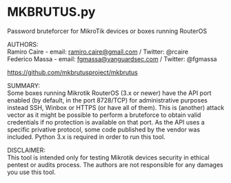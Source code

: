 MKBRUTUS.py
========

Password bruteforcer for MikroTik devices or boxes running RouterOS

AUTHORS:<br>
Ramiro Caire   - email: ramiro.caire@gmail.com  / Twitter: @rcaire<br>
Federico Massa - email: fgmassa@vanguardsec.com / Twitter: @fgmassa<br>

https://github.com/mkbrutusproject/mkbrutus

SUMMARY:<br>
Some boxes running Mikrotik RouterOS (3.x or newer) have the API port enabled (by default, in the port 8728/TCP) for administrative purposes instead SSH, Winbox or HTTPS (or have all of them). This is (another) attack vector as it might be possible to perform a bruteforce to obtain valid credentials if no protection is available on that port.
As the API uses a specific privative protocol, some code published by the vendor was included.
Python 3.x is required in order to run this tool.

DISCLAIMER:<br>
This tool is intended only for testing Mikrotik devices security in ethical pentest or audits process.
The authors are not responsible for any damages you use this tool.
